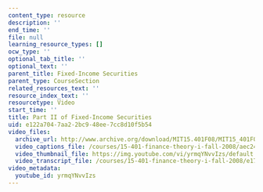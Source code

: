 ```yaml
---
content_type: resource
description: ''
end_time: ''
file: null
learning_resource_types: []
ocw_type: ''
optional_tab_title: ''
optional_text: ''
parent_title: Fixed-Income Securities
parent_type: CourseSection
related_resources_text: ''
resource_index_text: ''
resourcetype: Video
start_time: ''
title: Part II of Fixed-Income Securities
uid: e122a704-7aa2-2bc9-48ee-7cc8d10f5b54
video_files:
  archive_url: http://www.archive.org/download/MIT15.401F08/MIT15_401F08_ses05_300k.mp4
  video_captions_file: /courses/15-401-finance-theory-i-fall-2008/aec243f34ffd5111818c0f48f0d46bcf_yrmqYNvvIzs.vtt
  video_thumbnail_file: https://img.youtube.com/vi/yrmqYNvvIzs/default.jpg
  video_transcript_file: /courses/15-401-finance-theory-i-fall-2008/e17ef3bb5e4013a999c4d9a13779b91c_yrmqYNvvIzs.pdf
video_metadata:
  youtube_id: yrmqYNvvIzs
---
```

